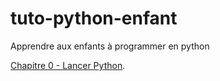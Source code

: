 # tuto-python-enfant
Apprendre aux enfants à programmer en python

[Chapitre 0 - Lancer Python](chapitre0.md).

